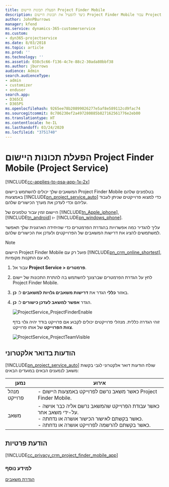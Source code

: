 ```yaml
---
title: הפעלת תכונות היישום Project Finder Mobile‏
description: כיצד להפעיל את תכונות היישום Project Finder Mobile עבור Project Service
author: JohnPBurrows
manager: kfend
ms.service: dynamics-365-customerservice
ms.custom:
- dyn365-projectservice
ms.date: 8/03/2018
ms.topic: article
ms.prod: ''
ms.technology: ''
ms.assetid: 038c5c66-f136-4c7e-88c2-30ada80bbf38
ms.author: jburrows
audience: Admin
search.audienceType:
- admin
- customizer
- enduser
search.app:
- D365CE
- D365PS
ms.openlocfilehash: 9265ee78b20899026277e5af8e589112cd9fac74
ms.sourcegitcommit: 8c786230ef2a497280885b827162561776e2eb00
ms.translationtype: HT
ms.contentlocale: he-IL
ms.lasthandoff: 03/24/2020
ms.locfileid: "3751740"
---
```

# <a name="enable-project-finder-mobile-app-features-project-service"></a>הפעלת תכונות היישום Project Finder Mobile‏ (Project Service)

[!INCLUDE[cc-applies-to-psa-app-1x-2x](../includes/cc-applies-to-psa-app-1x-2x.md)]

המשאבים שלך יכולים להשתמש ביישום Project Finder Mobile בטלפונים שלהם באמצעות [!INCLUDE[pn_project_service_auto](../includes/pn-project-service-auto.md)] כדי למצוא פרוייקטים שניתן לעבוד עליהם וכדי לעדכן את מערך הכישורים שלהם.  
  
 היישום זמין עבור טלפונים של [!INCLUDE[tn_Apple_iphone](../includes/tn-apple-iphone.md)], [!INCLUDE[tn_android](../includes/tn-android.md)] ו- [!INCLUDE[pn_windows_phone](../includes/pn-windows-phone.md)].  
  
 עליך להגדיר כמה אפשרויות בהגדרת הפרמטרים כדי שהיחידה הארגונית שלך תאפשר למשתמשים להציג את דרישות המשאבים של הפרוייקטים ולעדכן את הכישורים שלהם.  
  
> [!NOTE]
>  היישום Project Finder Mobile פועל רק עם [!INCLUDE[pn_crm_online_shortest](../includes/pn-crm-online-shortest.md)], לא עם התקנות מקומיות.  
  
1. עבור אל **Project Service > פרמטרים**.  
  
2. לחץ על הגדרת הפרמטרים שברצונך להשתמש בה להתרת התכונות של יישום Project Finder Mobile.  
  
3. באזור **כללי** הגדר את **‏‫דרישות משאבים גלויות למשאבים‬** ל: **כן**.  
  
4. הגדר **אפשר למשאב לעדכן כישורים** ל: **כן**.  
  
   ![ProjectService_ProjectFinderEnable](../project-service/media/project-service-project-finder-enable.png "ProjectService_ProjectFinderEnable")  
  
   זוהי הגדרה כללית. מנהלי פרוייקטים יכולים לקבוע אם פרוייקט בודד יהיה גלוי בדף **צוות הפרוייקט** של אותו פרוייקט.  
  
   ![ProjectService_ProjectTeamVisible](../project-service/media/project-service-project-team-visible.png "ProjectService_ProjectTeamVisible")  
  
## <a name="email-notifications"></a>הודעות בדואר אלקטרוני  
 [!INCLUDE[pn_project_service_auto](../includes/pn-project-service-auto.md)] שולח הודעות דואר אלקטרוני לגבי בקשות משאב לנמענים הבאים במועדים הבאים:  
  
|נמען|אירוע|  
|---------------|-----------|  
|מנהל פרוייקט|- כאשר משאב נרשם לפרוייקט באמצעות היישום Project Finder Mobile.|  
|משאב|- כאשר עבודת הפרוייקט שהמשאב נרשם אליה כבר אוישה על-ידי משאב אחר.<br />- כאשר בקשתם לאישור הכישור אושרה או נדחתה.<br />- כאשר בקשתם להרשמה לפרוייקט אושרה או נדחתה.|  
  
## <a name="privacy-notice"></a>הודעת פרטיות  
 [!INCLUDE[cc_privacy_crm_project_finder_mobile_app](../includes/cc-privacy-crm-project-finder-mobile-app.md)]  
  
### <a name="see-also"></a>למידע נוסף  
 [הגדרת משאבים](../project-service/set-up-resources.md)
